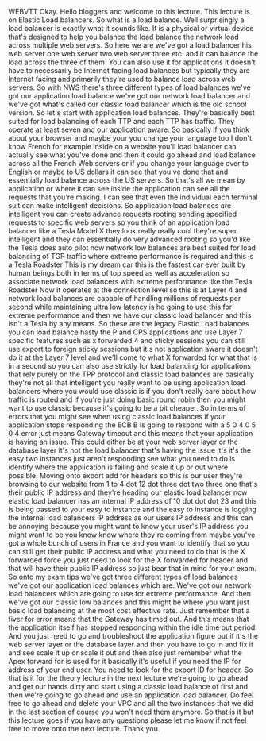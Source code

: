  
 WEBVTT 
 Okay. 
 Hello bloggers and welcome to this lecture. 
 This lecture is on Elastic Load balancers. 
 So what is a load balance. 
 Well surprisingly a load balancer is exactly what it sounds like. 
 It is a physical or virtual device that's designed to help you balance the load balance the network 
 load across multiple web servers. 
 So here we are we've got a load balancer his web server one web server two web server three etc. and 
 it can balance the load across the three of them. 
 You can also use it for applications it doesn't have to necessarily be Internet facing load balances 
 but typically they are Internet facing and primarily they're used to balance load across web servers. 
 So with NWS there's three different types of load balances we've got our application load balance we've 
 got our network load balancer and we've got what's called our classic load balancer which is the old 
 school version. 
 So let's start with application load balances. 
 They're basically best suited for load balancing of each TTP and each TTP has traffic. 
 They operate at least seven and our application aware. 
 So basically if you think about your browser and maybe your you change your language too I don't know 
 French for example inside on a website you'll load balancer can actually see what you've done and then 
 it could go ahead and load balance across all the French Web servers or if you change your language 
 over to English or maybe to US dollars it can see that you've done that and essentially load balance 
 across the US servers. 
 So that's all we mean by application or where it can see inside the application can see all the requests 
 that you're making. 
 I can see that even the individual each terminal suit can make intelligent decisions. 
 So application load balances are intelligent you can create advance requests rooting sending specified 
 requests to specific web servers so you think of an application load balancer like a Tesla Model X they 
 look really really cool they're super intelligent and they can essentially do very advanced rooting 
 so you'd like the Tesla does auto pilot now network low balances are best suited for load balancing 
 of TGP traffic where extreme performance is required and this is a Tesla Roadster This is my dream car 
 this is the fastest car ever built by human beings both in terms of top speed as well as acceleration 
 so associate network load balancers with extreme performance like the Tesla Roadster Now it operates 
 at the connection level so this is at Layer 4 and network load balances are capable of handling millions 
 of requests per second while maintaining ultra low latency is he going to use this for extreme performance 
 and then we have our classic load balancer and this isn't a Tesla by any means. 
 So these are the legacy Elastic Load balances you can load balance hasty the P and CPS applications 
 and use Layer 7 specific features such as x forwarded 4 and sticky sessions you can still use export 
 to foreign sticky sessions but it's not application aware it doesn't do it at the Layer 7 level and 
 we'll come to what X forwarded for what that is in a second so you can also use strictly for load balancing 
 for applications that rely purely on the TPP protocol and classic load balances are basically they're 
 not all that intelligent you really want to be using application load balancers where you would use 
 classic is if you don't really care about how traffic is routed and if you're just doing basic round 
 robin then you might want to use classic because it's going to be a bit cheaper. 
 So in terms of errors that you might see when using classic load balances if your application stops 
 responding the ECB B is going to respond with a 5 0 4 0 5 0 4 error just means Gateway timeout and this 
 means that your application is having an issue. 
 This could either be at your web server layer or the database layer it's not the load balancer that's 
 having the issue it's it's the easy two instances just aren't responding see what you need to do is 
 identify where the application is failing and scale it up or out where possible. 
 Moving onto export add for headers so this is our user they're browsing to our website from 1 to 4 dot 
 12 dot three dot two three one that's their public IP address and they're heading our elastic load balancer 
 now elastic load balancer has an internal IP address of 10 dot dot dot 23 and this is being passed to 
 your easy to instance and the easy to instance is logging the internal load balancers IP address as 
 our users IP address and this can be annoying because you might want to know your user's IP address 
 you might want to be you know know where they're coming from maybe you've got a whole bunch of users 
 in France and you want to identify that so you can still get their public IP address and what you need 
 to do that is the X forwarded force you just need to look for the X forwarded for header and that will 
 have their public IP address so just bear that in mind for your exam. 
 So onto my exam tips we've got three different types of load balances we've got our application load 
 balances which are. 
 We've got our network load balancers which are going to use for extreme performance. 
 And then we've got our classic low balances and this might be where you want just basic load balancing 
 at the most cost effective rate. 
 Just remember that a fiver for error means that the Gateway has timed out. 
 And this means that the application itself has stopped responding within the idle time out period. 
 And you just need to go and troubleshoot the application figure out if it's the web server layer or 
 the database layer and then you have to go in and fix it and see scale it up or scale it out and then 
 also just remember what the Apex forward for is used for it basically it's useful if you need the IP 
 for address of your end user. 
 You need to look for the export ID for header. 
 So that is it for the theory lecture in the next lecture we're going to go ahead and get our hands dirty 
 and start using a classic load balance of first and then we're going to go ahead and use an application 
 load balancer. 
 Do feel free to go ahead and delete your VPC and all the two instances that we did in the last section 
 of course you won't need them anymore. 
 So that is it but this lecture goes if you have any questions please let me know if not feel free to 
 move onto the next lecture. 
 Thank you.